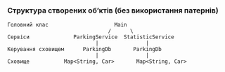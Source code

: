 ### Структура створених обʼктів (без використання патернів)

    Головний клас                     Main
                                    /      \
    Сервіси              ParkingService  StatisticService
                                |               |
    Керування сховищем      ParkingDb       ParkingDb
                                |               |
    Сховище           Map<String, Car>       Map<String, Car>